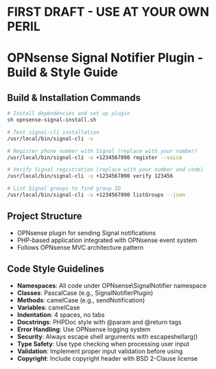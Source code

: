 # FIRST DRAFT - USE AT YOUR OWN PERIL

# OPNsense Signal Notifier Plugin - Build & Style Guide

## Build & Installation Commands
```bash
# Install dependencies and set up plugin
sh opnsense-signal-install.sh

# Test signal-cli installation
/usr/local/bin/signal-cli -v

# Register phone number with Signal (replace with your number)
/usr/local/bin/signal-cli -u +1234567890 register --voice

# Verify Signal registration (replace with your number and code)
/usr/local/bin/signal-cli -u +1234567890 verify 123456

# List Signal groups to find group ID
/usr/local/bin/signal-cli -u +1234567890 listGroups --json
```

## Project Structure
- OPNsense plugin for sending Signal notifications
- PHP-based application integrated with OPNsense event system
- Follows OPNsense MVC architecture pattern

## Code Style Guidelines
- **Namespaces**: All code under OPNsense\SignalNotifier namespace
- **Classes**: PascalCase (e.g., SignalNotifierPlugin)
- **Methods**: camelCase (e.g., sendNotification)
- **Variables**: camelCase
- **Indentation**: 4 spaces, no tabs
- **Docstrings**: PHPDoc style with @param and @return tags
- **Error Handling**: Use OPNsense logging system
- **Security**: Always escape shell arguments with escapeshellarg()
- **Type Safety**: Use type checking when processing user input
- **Validation**: Implement proper input validation before using
- **Copyright**: Include copyright header with BSD 2-Clause license
